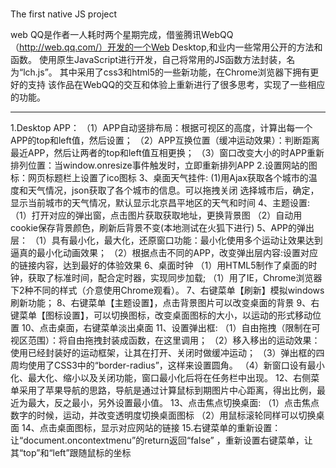 #
The first native JS project

web QQ是作者一人耗时两个星期完成，借鉴腾讯WebQQ（http://web.qq.com/）开发的一个Web Desktop,和业内一些常用公开的方法和函数。
使用原生JavaScript进行开发，自己将常用的JS函数方法封装，名为“lch.js”。
其中采用了css3和html5的一些新功能，在Chrome浏览器下拥有更好的支持
该作品在WebQQ的交互和体验上重新进行了很多思考，实现了一些相应的功能。
_______________________________________________
1.Desktop APP：
（1）APP自动竖排布局：根据可视区的高度，计算出每一个APP的top和left值，然后设置；
（2）APP互换位置（缓冲运动效果）：判断距离最近APP，然后让两者的top和left值互相更换；
（3）窗口改变大小的时APP重新排列位置：当window.onresize事件触发时，立即重新排列APP
2.设置网站的图标：网页标题栏上设置了ico图标
3、桌面天气挂件:
(1)用Ajax获取各个城市的温度和天气情况，json获取了各个城市的信息。可以拖拽关闭
选择城市后，确定，显示当前城市的天气情况，默认显示北京昌平地区的天气和时间
4、主题设置:
（1）打开对应的弹出窗，点击图片获取获取地址，更换背景图
（2）自动用cookie保存背景颜色，刷新后背景不变(本地测试在火狐下进行)
5、APP的弹出层：
（1）具有最小化，最大化，还原窗口功能：最小化使用多个运动让效果达到逼真的最小化动画效果；
（2）根据点击不同的APP，改变弹出层内容:设置对应的链接内容，达到最好的体验效果
6、桌面时钟
（1）用HTML5制作了桌面的时钟，获取了标准时间，配合定时器，实现同步加载;
（1）用了IE，Chrome浏览器下2种不同的样式（介意使用Chrome观看）。
7、右键菜单【刷新】模拟windows刷新功能；
8、右键菜单【主题设置】，点击背景图片可以改变桌面的背景
9、右键菜单【图标设置】，可以切换图标，改变桌面图标的大小，以运动的形式移动位置
10、点击桌面，右键菜单淡出桌面
11、设置弹出框:
（1）自由拖拽（限制在可视区范围）：将自由拖拽封装成函数，在这里调用；
（2）移入移出的运动效果：使用已经封装好的运动框架，让其在打开、关闭时做缓冲运动；
（3）弹出框的四周均使用了CSS3中的“border-radius”，这样来设置圆角。
（4）新窗口设有最小化、最大化、缩小以及关闭功能，窗口最小化后将在任务栏中出现。
12、右侧菜单采用了苹果导航的思路，导航是通过计算鼠标到期图片中心距离，得出比例，最近为最大，反之最小，另外设置最小值。
13、点击焦点切换桌面:
（1）点击焦点数字的时候，运动，并改变透明度切换桌面图标
（2）用鼠标滚轮同样可以切换桌面
14、点击桌面图标，显示对应网站的链接
15.右键菜单的重新设置：让“document.oncontextmenu”的return返回“false” ，重新设置右键菜单，让其“top”和“left”跟随鼠标的坐标
